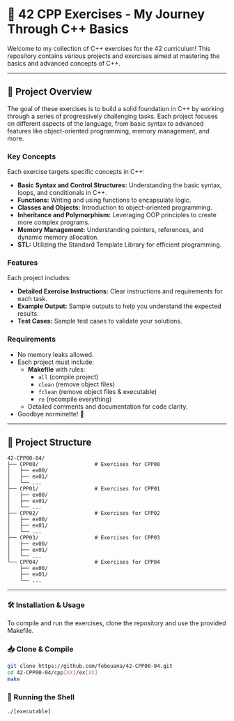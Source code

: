# 🧩 42 CPP Exercises - My Journey Through C++ Basics

Welcome to my collection of C++ exercises for the 42 curriculum! This repository contains various projects and exercises aimed at mastering the basics and advanced concepts of C++.

---

## **📜 Project Overview**
The goal of these exercises is to build a solid foundation in C++ by working through a series of progressively challenging tasks. Each project focuses on different aspects of the language, from basic syntax to advanced features like object-oriented programming, memory management, and more.

### **Key Concepts**
Each exercise targets specific concepts in C++:
- **Basic Syntax and Control Structures:** Understanding the basic syntax, loops, and conditionals in C++.
- **Functions:** Writing and using functions to encapsulate logic.
- **Classes and Objects:** Introduction to object-oriented programming.
- **Inheritance and Polymorphism:** Leveraging OOP principles to create more complex programs.
- **Memory Management:** Understanding pointers, references, and dynamic memory allocation.
- **STL:** Utilizing the Standard Template Library for efficient programming.

### **Features**
Each project includes:
- **Detailed Exercise Instructions:** Clear instructions and requirements for each task.
- **Example Output:** Sample outputs to help you understand the expected results.
- **Test Cases:** Sample test cases to validate your solutions.

### **Requirements**
- No memory leaks allowed.
- Each project must include:
  - **Makefile** with rules:
    - `all` (compile project)
    - `clean` (remove object files)
    - `fclean` (remove object files & executable)
    - `re` (recompile everything)
  - Detailed comments and documentation for code clarity.
- Goodbye norminette! 🥳
---

## 📂 Project Structure

```plaintext
42-CPP00-04/
├── CPP00/                  # Exercises for CPP00
│   ├── ex00/
│   ├── ex01/
│   └── ...
├── CPP01/                  # Exercises for CPP01
│   ├── ex00/
│   ├── ex01/
│   └── ...
├── CPP02/                  # Exercises for CPP02
│   ├── ex00/
│   ├── ex01/
│   └── ...
├── CPP03/                  # Exercises for CPP03
│   ├── ex00/
│   ├── ex01/
│   └── ...
└── CPP04/                  # Exercises for CPP04
    ├── ex00/
    ├── ex01/
    └── ...
```
---

### **🛠️ Installation & Usage**
To compile and run the exercises, clone the repository and use the provided Makefile.

### **📥 Clone & Compile**
```sh
git clone https://github.com/febouana/42-CPP00-04.git
cd 42-CPP00-04/cpp[XX]/ex[XX]
make
```
### **🚀 Running the Shell**
```
./[executable]
```

